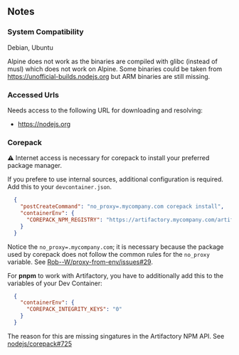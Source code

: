 ## Notes

### System Compatibility

Debian, Ubuntu

Alpine does not work as the binaries are compiled with glibc (instead of musl) which does not work on Alpine.
Some binaries could be taken from https://unofficial-builds.nodejs.org but ARM binaries are still missing.

### Accessed Urls

Needs access to the following URL for downloading and resolving:
* https://nodejs.org

### Corepack

:warning: Internet access is necessary for corepack to install your preferred package manager.

If you prefere to use internal sources, additional configuration is required. Add this to your `devcontainer.json`.

```json
  {
    "postCreateCommand": "no_proxy=.mycompany.com corepack install",
    "containerEnv": {
      "COREPACK_NPM_REGISTRY": "https://artifactory.mycompany.com/artifactory/api/npm/npm"
    }
  }
```

Notice the `no_proxy=.mycompany.com`; it is necessary because the package used by corepack does not follow the common rules for the `no_proxy` variable. See [Rob--W/proxy-from-env/issues#29](https://github.com/Rob--W/proxy-from-env/issues/29).

For **pnpm** to work with Artifactory, you have to additionally add this to the variables of your Dev Container:

```json
  {
    "containerEnv": {
      "COREPACK_INTEGRITY_KEYS": "0"
    }
  }
```

The reason for this are missing singatures in the Artifactory NPM API. See [nodejs/corepack#725](https://github.com/nodejs/corepack/issues/725)
